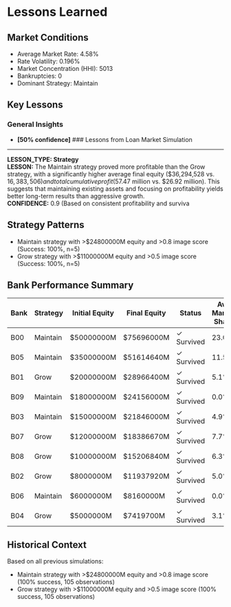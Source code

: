 # Lessons Learned

## Market Conditions
- Average Market Rate: 4.58%
- Rate Volatility: 0.196%
- Market Concentration (HHI): 5013
- Bankruptcies: 0
- Dominant Strategy: Maintain

## Key Lessons

### General Insights
- **[50% confidence]** ### Lessons from Loan Market Simulation

---

**LESSON_TYPE: Strategy**  
**LESSON:** The Maintain strategy proved more profitable than the Grow strategy, with a significantly higher average final equity ($36,294,528 vs. $16,383,506) and total cumulative profit ($57.47 million vs. $26.92 million). This suggests that maintaining existing assets and focusing on profitability yields better long-term results than aggressive growth.  
**CONFIDENCE:** 0.9 (Based on consistent profitability and surviva

## Strategy Patterns
- Maintain strategy with >$24800000M equity and >0.8 image score (Success: 100%, n=5)
- Grow strategy with >$11000000M equity and >0.5 image score (Success: 100%, n=5)

## Bank Performance Summary
| Bank | Strategy | Initial Equity | Final Equity | Status | Avg Market Share |
|------|----------|----------------|--------------|--------|------------------|
| B00 | Maintain | $50000000M | $75696000M | ✓ Survived | 23.0% |
| B05 | Maintain | $35000000M | $51614640M | ✓ Survived | 11.5% |
| B01 | Grow | $20000000M | $28966400M | ✓ Survived | 5.1% |
| B09 | Maintain | $18000000M | $24156000M | ✓ Survived | 0.0% |
| B03 | Maintain | $15000000M | $21846000M | ✓ Survived | 4.9% |
| B07 | Grow | $12000000M | $18386670M | ✓ Survived | 7.7% |
| B08 | Grow | $10000000M | $15206840M | ✓ Survived | 6.3% |
| B02 | Grow | $8000000M | $11937920M | ✓ Survived | 5.0% |
| B06 | Maintain | $6000000M | $8160000M | ✓ Survived | 0.0% |
| B04 | Grow | $5000000M | $7419700M | ✓ Survived | 3.1% |

## Historical Context
Based on all previous simulations:
- Maintain strategy with >$24800000M equity and >0.8 image score (100% success, 105 observations)
- Grow strategy with >$11000000M equity and >0.5 image score (100% success, 105 observations)